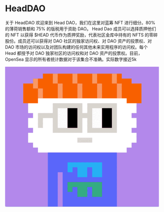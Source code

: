 # HeadDAO

关于 HeadDAO
欢迎来到 Head DAO，我们在这里对蓝筹 NFT 进行细分。80% 的薄荷销售额和 75% 的版税用于资助 DAO。
Head Dao 成员可以选择质押他们的 NFT 以获得 $HEAD 代币作为质押奖励，代表社区金库中持有的 NFTS 的零碎股份。成员还可以获得对 DAO 社区的独家访问权、对 DAO 资产的投票权、对 DAO 市场的访问权以及对团队构建的任何其他未来实用程序的访问权。每个 Head 都授予对 DAO 独家社区的访问权和对 DAO 资产的投票权。目前，OpenSea 显示的所有者统计数据对于该集合不准确。实际数字接近5k

![nft](01.png)
